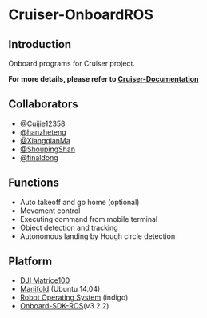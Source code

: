 # Cruiser-OnboardROS
## Introduction
Onboard programs for Cruiser project.

**For more details, please refer to [Cruiser-Documentation](https://github.com/CruiserProject/Cruiser-Documentation)**
## Collaborators
- [@Cuijie12358](https://github.com/Cuijie12358)
- [@hanzheteng](https://github.com/hanzheteng)
- [@XiangqianMa](https://github.com/XiangqianMa)
- [@ShoupingShan](https://github.com/ShoupingShan)
- [@finaldong](https://github.com/finaldong)
## Functions
- Auto takeoff and go home (optional)
- Movement control
- Executing command from mobile terminal
- Object detection and tracking
- Autonomous landing by Hough circle detection
## Platform
- [DJI Matrice100](http://www.dji.com/matrice100)
- [Manifold](http://www.dji.com/manifold) (Ubuntu 14.04)
- [Robot Operating System](http://wiki.ros.org/) (indigo)
- [Onboard-SDK-ROS](https://github.com/dji-sdk/Onboard-SDK-ROS)(v3.2.2)

